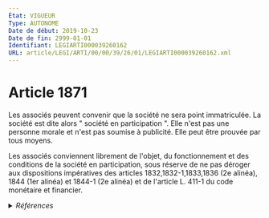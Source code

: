 ```yaml
---
État: VIGUEUR
Type: AUTONOME
Date de début: 2019-10-23
Date de fin: 2999-01-01
Identifiant: LEGIARTI000039260162
URL: article/LEGI/ARTI/00/00/39/26/01/LEGIARTI000039260162.xml
---
```


<h1>Article 1871</h1>

Les associés peuvent convenir que la société ne sera point immatriculée. La
société est dite alors " société en participation ". Elle n'est pas une personne
morale et n'est pas soumise à publicité. Elle peut être prouvée par tous
moyens.<br />

Les associés conviennent librement de l'objet, du fonctionnement et des
conditions de la société en participation, sous réserve de ne pas déroger aux
dispositions impératives des articles 1832,1832-1,1833,1836 (2e alinéa), 1844
(1er alinéa) et 1844-1 (2e alinéa) et de l'article L. 411-1 du code monétaire et
financier.


<details>
  <summary><em>Références</em></summary>

  <h2>Articles faisant référence à l'article</h2>
  
  <ul>
    <li>
      <a href="https://legal.tricoteuses.fr//redirection/LEGIARTI000006444069?vers=git&vers=legifrance">Code civil - article 1836 AUTONOME VIGUEUR, en vigueur depuis le 1978-07-01</a> CITATION cible
    </li>
    <li>
      <a href="https://legal.tricoteuses.fr//redirection/LEGIARTI000039260686?vers=git&vers=legifrance">Code monétaire et financier - article L411-1 AUTONOME VIGUEUR, en vigueur depuis le 2019-10-23</a> CITATION cible
    </li>
    <li>
      <a href="https://legal.tricoteuses.fr//redirection/LEGIARTI000006444040?vers=git&vers=legifrance">Code civil - article 1832 AUTONOME MODIFIE, en vigueur du 1978-07-01 au 1985-07-12</a> CITATION cible
    </li>
    <li>
      <a href="https://legal.tricoteuses.fr//redirection/LEGIARTI000006444041?vers=git&vers=legifrance">Code civil - article 1832 AUTONOME VIGUEUR, en vigueur depuis le 1985-07-13</a> CITATION cible
    </li>
    <li>
      <a href="https://legal.tricoteuses.fr//redirection/LEGIARTI000039249390?vers=git&vers=legifrance">Ordonnance n° 2019-1067 du 21 octobre 2019 modifiant les dispositions relatives aux offres au public de titres - article 1 ENTIEREMENT_MODIF</a> MODIFIE source
    </li>
    <li>
      <a href="https://legal.tricoteuses.fr//redirection/LEGIARTI000006444042?vers=git&vers=legifrance">Code civil - article 1832-1 AUTONOME MODIFIE, en vigueur du 1978-07-01 au 1982-07-13</a> CITATION cible
    </li>
    <li>
      <a href="https://legal.tricoteuses.fr//redirection/LEGIARTI000006444043?vers=git&vers=legifrance">Code civil - article 1832-1 AUTONOME MODIFIE, en vigueur du 1982-07-13 au 1986-07-01</a> CITATION cible
    </li>
    <li>
      <a href="https://legal.tricoteuses.fr//redirection/LEGIARTI000006444044?vers=git&vers=legifrance">Code civil - article 1832-1 AUTONOME VIGUEUR, en vigueur depuis le 1986-07-01</a> CITATION cible
    </li>
    <li>
      <a href="https://legal.tricoteuses.fr//redirection/LEGIARTI000006444056?vers=git&vers=legifrance">Code civil - article 1833 AUTONOME MODIFIE, en vigueur du 1978-07-01 au 2019-05-24</a> CITATION cible
    </li>
    <li>
      <a href="https://legal.tricoteuses.fr//redirection/LEGIARTI000006444157?vers=git&vers=legifrance">Code civil - article 1844 AUTONOME MODIFIE, en vigueur du 1978-07-01 au 2019-07-21</a> CITATION cible
    </li>
    <li>
      <a href="https://legal.tricoteuses.fr//redirection/LEGIARTI000006444158?vers=git&vers=legifrance">Code civil - article 1844-1 AUTONOME VIGUEUR, en vigueur depuis le 1978-07-01</a> CITATION cible
    </li>
    <li>
      <a href="https://legal.tricoteuses.fr//redirection/LEGIARTI000038589931?vers=git&vers=legifrance">Code civil - article 1833 AUTONOME VIGUEUR, en vigueur depuis le 2019-05-24</a> CITATION cible
    </li>
    <li>
      <a href="https://legal.tricoteuses.fr//redirection/LEGIARTI000038799283?vers=git&vers=legifrance">Code civil - article 1844 AUTONOME VIGUEUR, en vigueur depuis le 2019-07-21</a> CITATION cible
    </li>
  </ul>
  
  <h2>Références faites par l'article</h2>
  
  <ul>
    <li>
      1957-03-11 CITATION cible <a href="https://legal.tricoteuses.fr//redirection/LEGIARTI000006466512?vers=git&vers=legifrance">Loi n°57-298 du 11 mars 1957 sur la propriété littéraire et artistique - article 50 AUTONOME ABROGE, en vigueur du 1958-03-11 au 1992-07-03</a>
    </li>
    <li>
      1966-07-24 TXT_ASSOCIE cible <a href="https://legal.tricoteuses.fr//redirection/LEGIARTI000006281940?vers=git&vers=legifrance">Loi n°66-537 du 24 juillet 1966 sur les sociétés commerciales - article 419 AUTONOME ABROGE, en vigueur du 1967-04-01 au 1978-07-01</a>
    </li>
    <li>
      1966-07-24 TXT_ASSOCIE cible <a href="https://legal.tricoteuses.fr//redirection/LEGIARTI000006281948?vers=git&vers=legifrance">Loi n°66-537 du 24 juillet 1966 sur les sociétés commerciales - article 420 AUTONOME ABROGE, en vigueur du 1967-04-01 au 1978-07-01</a>
    </li>
    <li>
      1966-07-24 TXT_ASSOCIE cible <a href="https://legal.tricoteuses.fr//redirection/LEGIARTI000006281958?vers=git&vers=legifrance">Loi n°66-537 du 24 juillet 1966 sur les sociétés commerciales - article 421 AUTONOME ABROGE, en vigueur du 1967-04-01 au 1978-07-01</a>
    </li>
    <li>
      1966-07-24 TXT_ASSOCIE cible <a href="https://legal.tricoteuses.fr//redirection/LEGIARTI000006281968?vers=git&vers=legifrance">Loi n°66-537 du 24 juillet 1966 sur les sociétés commerciales - article 422 AUTONOME ABROGE, en vigueur du 1967-04-01 au 1978-07-01</a>
    </li>
    <li>
      1988-12-23 CITATION cible <a href="https://legal.tricoteuses.fr//redirection/LEGIARTI000006314257?vers=git&vers=legifrance">Loi n° 88-1201 du 23 décembre 1988 relative aux organismes de placement collectif en valeurs mobilières et portant création des fonds communs de créances - article 34 AUTONOME ABROGE, en vigueur du 1999-06-29 au 2001-01-01</a>
    </li>
    <li>
      1988-12-23 CITATION cible <a href="https://legal.tricoteuses.fr//redirection/LEGIARTI000006314191?vers=git&vers=legifrance">Loi n° 88-1201 du 23 décembre 1988 relative aux organismes de placement collectif en valeurs mobilières et portant création des fonds communs de créances - article 7 AUTONOME ABROGE, en vigueur du 1989-10-01 au 2001-01-01</a>
    </li>
    <li>
      1990-12-31 CITATION cible <a href="https://legal.tricoteuses.fr//redirection/LEGIARTI000023780965?vers=git&vers=legifrance">Loi n° 90-1258 du 31 décembre 1990 relative à l'exercice sous forme de sociétés des professions libérales soumises à un statut législatif ou réglementaire ou dont le titre est protégé et aux sociétés de participations financières de professions libérales. - article 22 AUTONOME ABROGE, en vigueur du 2011-03-30 au 2024-09-01</a>
    </li>
    <li>
      2016-12-21 CITATION cible <a href="https://legal.tricoteuses.fr//redirection/LEGIARTI000033678750?vers=git&vers=legifrance">Décret n° 2016-1820 du 21 décembre 2016 modifiant le titre II du livre V du code rural et de la pêche maritime relatif aux sociétés coopératives agricoles - article 1 ENTIEREMENT_MODIF</a>
    </li>
    <li>
      2019-10-21 MODIFIE cible <a href="https://legal.tricoteuses.fr//redirection/LEGIARTI000039249390?vers=git&vers=legifrance">Ordonnance n° 2019-1067 du 21 octobre 2019 modifiant les dispositions relatives aux offres au public de titres - article 1 ENTIEREMENT_MODIF</a>
    </li>
    <li>
      2023-12-30 CITATION cible <a href="https://legal.tricoteuses.fr//redirection/LEGIARTI000048870045?vers=git&vers=legifrance">Décret n° 2023-1394 du 30 décembre 2023 pris en application de l'ordonnance n° 2023-1142 du 6 décembre 2023 relative à la publication et à la certification d'informations en matière de durabilité et aux obligations environnementales, sociales et de gouvernement d'entreprise des sociétés commerciales - article 10 ENTIEREMENT_MODIF</a>
    </li>
    <li>
      2999-01-01 CITATION source <a href="https://legal.tricoteuses.fr//redirection/LEGIARTI000006444040?vers=git&vers=legifrance">Code civil - article 1832 AUTONOME MODIFIE, en vigueur du 1978-07-01 au 1985-07-12</a>
    </li>
    <li>
      2999-01-01 CITATION source <a href="https://legal.tricoteuses.fr//redirection/LEGIARTI000006444042?vers=git&vers=legifrance">Code civil - article 1832-1 AUTONOME MODIFIE, en vigueur du 1978-07-01 au 1982-07-13</a>
    </li>
    <li>
      2999-01-01 CITATION source <a href="https://legal.tricoteuses.fr//redirection/LEGIARTI000006444056?vers=git&vers=legifrance">Code civil - article 1833 AUTONOME MODIFIE, en vigueur du 1978-07-01 au 2019-05-24</a>
    </li>
    <li>
      2999-01-01 CITATION source <a href="https://legal.tricoteuses.fr//redirection/LEGIARTI000006444069?vers=git&vers=legifrance">Code civil - article 1836 AUTONOME VIGUEUR, en vigueur depuis le 1978-07-01</a>
    </li>
    <li>
      2999-01-01 CITATION source <a href="https://legal.tricoteuses.fr//redirection/LEGIARTI000006444157?vers=git&vers=legifrance">Code civil - article 1844 AUTONOME MODIFIE, en vigueur du 1978-07-01 au 2019-07-21</a>
    </li>
    <li>
      2999-01-01 CITATION source <a href="https://legal.tricoteuses.fr//redirection/LEGIARTI000006444158?vers=git&vers=legifrance">Code civil - article 1844-1 AUTONOME VIGUEUR, en vigueur depuis le 1978-07-01</a>
    </li>
    <li>
      2999-01-01 CITATION cible <a href="https://legal.tricoteuses.fr//redirection/LEGIARTI000048876705?vers=git&vers=legifrance">Code de commerce - article R821-154 AUTONOME VIGUEUR, en vigueur depuis le 2024-02-01</a>
    </li>
    <li>
      2999-01-01 CITATION cible <a href="https://legal.tricoteuses.fr//redirection/LEGIARTI000032956859?vers=git&vers=legifrance">Code de commerce - article R822-107 AUTONOME ABROGE, en vigueur du 2016-07-29 au 2024-02-01</a>
    </li>
    <li>
      2999-01-01 CITATION cible <a href="https://legal.tricoteuses.fr//redirection/LEGIARTI000027810724?vers=git&vers=legifrance">Code monétaire et financier - article L214-130 AUTONOME MODIFIE, en vigueur du 2013-07-28 au 2019-10-23</a>
    </li>
    <li>
      2999-01-01 CITATION cible <a href="https://legal.tricoteuses.fr//redirection/LEGIARTI000049872480?vers=git&vers=legifrance">Code monétaire et financier - article L214-162-13 AUTONOME VIGUEUR, en vigueur depuis le 2024-07-05</a>
    </li>
    <li>
      2999-01-01 CITATION cible <a href="https://legal.tricoteuses.fr//redirection/LEGIARTI000035726504?vers=git&vers=legifrance">Code monétaire et financier - article L214-180 AUTONOME VIGUEUR, en vigueur depuis le 2019-01-01</a>
    </li>
    <li>
      2999-01-01 CITATION cible <a href="https://legal.tricoteuses.fr//redirection/LEGIARTI000049876756?vers=git&vers=legifrance">Code monétaire et financier - article L214-190-3 AUTONOME VIGUEUR, en vigueur depuis le 2024-07-05</a>
    </li>
    <li>
      2999-01-01 CITATION cible <a href="https://legal.tricoteuses.fr//redirection/LEGIARTI000038614008?vers=git&vers=legifrance">Code monétaire et financier - article L214-24-34 AUTONOME VIGUEUR, en vigueur depuis le 2019-05-24</a>
    </li>
    <li>
      2999-01-01 CITATION cible <a href="https://legal.tricoteuses.fr//redirection/LEGIARTI000019013282?vers=git&vers=legifrance">Code monétaire et financier - article L214-49-4 AUTONOME ABROGE, en vigueur du 2008-06-15 au 2013-07-28</a>
    </li>
    <li>
      2999-01-01 CITATION cible <a href="https://legal.tricoteuses.fr//redirection/LEGIARTI000027810438?vers=git&vers=legifrance">Code monétaire et financier - article L214-71 AUTONOME VIGUEUR, en vigueur depuis le 2013-07-28</a>
    </li>
    <li>
      2999-01-01 CITATION cible <a href="https://legal.tricoteuses.fr//redirection/LEGIARTI000038614018?vers=git&vers=legifrance">Code monétaire et financier - article L214-8 AUTONOME VIGUEUR, en vigueur depuis le 2019-05-24</a>
    </li>
    <li>
      2999-01-01 CITATION cible <a href="https://legal.tricoteuses.fr//redirection/LEGIARTI000033688618?vers=git&vers=legifrance">Code rural et de la pêche maritime - article R522-1 AUTONOME VIGUEUR, en vigueur depuis le 2016-12-24</a>
    </li>
    <li>
      2999-01-01 CITATION source <a href="https://legal.tricoteuses.fr//redirection/LEGIARTI000039260686?vers=git&vers=legifrance">Code monétaire et financier - article L411-1 AUTONOME VIGUEUR, en vigueur depuis le 2019-10-23</a>
    </li>
  </ul>
</details>
